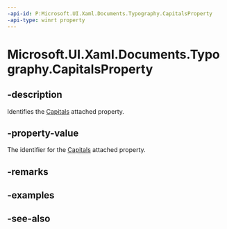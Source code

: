 ```yaml
---
-api-id: P:Microsoft.UI.Xaml.Documents.Typography.CapitalsProperty
-api-type: winrt property
---
```


<!-- Property syntax
public Windows.UI.Xaml.DependencyProperty CapitalsProperty { get; }
-->

# Microsoft.UI.Xaml.Documents.Typography.CapitalsProperty

## -description
Identifies the [Capitals](/windows/winui/api/microsoft.ui.xaml.documents.typography#xaml-attached-properties) attached property.

## -property-value
The identifier for the [Capitals](/windows/winui/api/microsoft.ui.xaml.documents.typography#xaml-attached-properties) attached property.

## -remarks

## -examples

## -see-also
